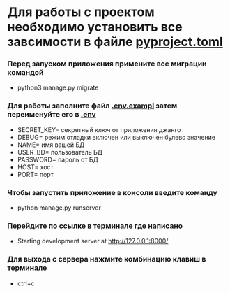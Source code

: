 # Для работы с проектом необходимо установить все завсимости в файле [pyproject.toml](pyproject.toml)

### Перед запуском приложения примените все миграции командой
- python3 manage.py migrate

### Для работы заполните файл [.env.exampl](.env.exampl) затем переименуйте его в [.env](.envs)
- SECRET_KEY= секретный ключ от приложения джанго
- DEBUG= режим отладки включен или выключен булево значение
- NAME= имя вашей БД
- USER_BD= пользователь БД
- PASSWORD= пароль от БД
- HOST= хост
- PORT= порт

### Чтобы запустить приложение в консоли введите команду
- python manage.py runserver

### Перейдите по ссылке в терминале где написано 
- Starting development server at http://127.0.0.1:8000/

### Для выхода с сервера нажмите комбинацию клавиш в терминале
- ctrl+c